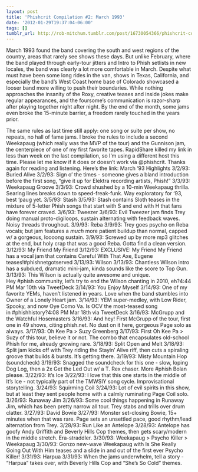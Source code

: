 ```yaml
---
layout: post
title: 'Phishcrit Compilation #2: March 1993'
date: '2012-01-29T19:37:04-06:00'
tags: []
tumblr_url: http://rob-mitchum.tumblr.com/post/16730054366/phishcrit-compilation-2-march-1993
---
```

March 1993 found the band covering the south and west regions of the country, areas that rarely see shows these days. But unlike February, where the band played through early-tour jitters and Intro to Phish setlists in new locales, the band was clearly a lot more comfortable in March. Despite what must have been some long rides in the van, shows in Texas, California, and especially the band’s West Coast home base of Colorado showcased a looser band more willing to push their boundaries. While nothing approaches the insanity of the Roxy, creative teases and inside jokes make regular appearances, and the foursome’s communication is razor-sharp after playing together night after night. By the end of the month, some jams even broke the 15-minute barrier, a freedom rarely touched in the years prior.

The same rules as last time still apply: one song or suite per show, no repeats, no hall of fame jams. I broke the rules to include a second Weekapaug (which really was the MVP of the tour) and the Gunnison jam, the centerpiece of one of my first favorite tapes. RapidShare killed my link in less than week on the last compilation, so I’m using a different host this time. Please let me know if it does or doesn’t work via @phishcrit. Thanks again for reading and listening.
Here’s the link: March ‘93 Highlights
3/2/93: Buried Alive
3/2/93: Sign o’ the times - someone gives a bland introduction before the first song, “give it up for Elektra recording artists, Phish!”
3/3/93: Weekapaug Groove
3/3/93: Crowd shushed by a 10-min Weekapaug thrilla. Searing lines breaks down to speed-freak-funk. Way exploratory for ‘93, best ‘paug yet.
3/5/93: Stash
3/5/93: Stash contains Sloth teases in the mixture of 5-letter Phish songs that start with S and end with H that fans have forever craved.
3/6/93: Tweezer
3/6/93: Evil Tweezer jam finds Trey doing manual proto-digiloops, sustain alternating with feedback waves. Noisy threads throughout.
3/9/93: Reba
3/9/93: Trey goes psycho on Reba vocals; but jam features a *much* more patient buildup than normal, capped w/ a gorgeous, loooong sustain.
3/9/93: Screwed up by more mp3 glitches at the end, but holy crap that was a good Reba. Gotta find a clean version.
3/12/93: My Friend My Friend
3/12/93: EXCLUSIVE: My Friend My Friend has a vocal jam that contains Careful With That Axe, Eugene teases!#phishnetgotserved
3/13/93: Wilson
3/13/93: Chantless Wilson intro has a subdued, dramatic mini-jam, kinda sounds like the score to Top Gun.
3/13/93: This Wilson is actually quite awesome and unique. Hey #phish community, let’s try to end the Wilson chanting in 2010, eh?4:44 PM Mar 10th via TweetDeck
3/14/93: You Enjoy Myself
3/14/93: One of my favorite YEMs, haven’t listened in years. Love when the band stumbles into Owner of a Lonely Heart jam.
3/14/93: YEM super-medley, with Low Rider, Spooky, and now Oye Como Va. Is OCV the most-teased song in #phishhistory?4:08 PM Mar 18th via TweetDeck
3/16/93: McGrupp and the Watchful Hosemasters
3/16/93: And hey! First McGrupp of the tour, first one in 49 shows, citing phish.net. No dust on it here, gorgeous Page solo as always.
3/17/93: Oh Kee Pa > Suzy Greenberg
3/17/93: First Oh Kee Pa > Suzy of this tour, believe it or not. The combo that encapsulates old-school Phish for me, already growing rare.
3/18/93: Split Open and Melt
3/18/93: Split jam kicks off with Trey riding the Stayin’ Alive riff, then cuts a spiraling groove that builds & bursts. It’s getting there.
3/19/93: Misty Mountain Hop (soundcheck)
3/19/93: Snagged the soundcheck for this one - slow, loping Dog Log, then a 2x Get the Led Out w/ a T. Rex chaser. More #phish Bolan please.
3/22/93: It’s Ice
3/22/93: I love that this one starts in the middle of It’s Ice - not typically part of the TMWSIY song cycle. Improvisational storytelling.
3/24/93: Squirming Coil
3/24/93: Lot of evil spirits in this show, but at least they sent people home with a calmly ruminating Page Coil solo.
3/26/93: Runaway Jim
3/26/93: Some cool things happening in Runaway Jim, which has been pretty narrow all tour. Trey stabs and trills over drum clatter.
3/27/93: David Bowie
3/27/93: Monster set-closing Bowie, 15+ minutes when that was rare. Page sets an unsettled pace, good rhythm/lead alternation from Trey.
3/28/93: Run Like an Antelope
3/28/93: Antelope has goofy Andy Griffith and Beverly Hills Cop themes, then gets scary/modern in the middle stretch. Era-straddler.
3/30/93: Weekapaug > Psycho Killer > Weekapaug
3/30/93: Gonzo new-wave Weekapaug with Is She Really Going Out With Him teases and a slide in and out of the first ever Psycho Killer!
3/31/93: Harpua
3/31/93: When the jams underwhelm, tell a story - “Harpua” takes over, with Beverly Hills Cop and “She’s So Cold” themes.
